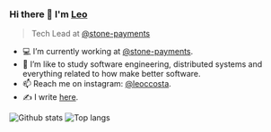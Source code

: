 <!--
<p align="center">
 <img width="100px" src="https://res.cloudinary.com/anuraghazra/image/upload/v1594908242/logo_ccswme.svg" align="center" alt="Github Readme Stats" />
 <h2 align="center">Profile</h2>
</p>
-->
### Hi there 👋 I'm [Leo](http://www.growiz.com.br)
> Tech Lead at [@stone-payments](https://github.com/stone-payments)

- 💻 I’m currently working at [@stone-payments](https://github.com/stone-payments).
- 🌱 I’m like to study software engineering, distributed systems and everything related to how make better software.
- 📫 Reach me on instagram: [@leoccosta](https://instagram.com/leoccosta).
- ✍️ I write [here](http://www.growiz.com.br).

![Github stats](https://github-readme-stats.vercel.app/api?username=leocosta&theme=default&count_private=true&show_icons=true&hide=contribs)
![Top langs](https://github-readme-stats.vercel.app/api/top-langs/?username=leocosta&theme=default&layout=compact&langs_count=6)

<!--
**leocosta/leocosta** is a ✨ _special_ ✨ repository because its `README.md` (this file) appears on your GitHub profile.

Here are some ideas to get you started:

- 🔭 I’m currently working on ...
- 🌱 I’m currently learning ...
- 👯 I’m looking to collaborate on ...
- 🤔 I’m looking for help with ...
- 💬 Ask me about ...
- 📫 How to reach me: ...
- 😄 Pronouns: ...
- ⚡ Fun fact: ...
-->
